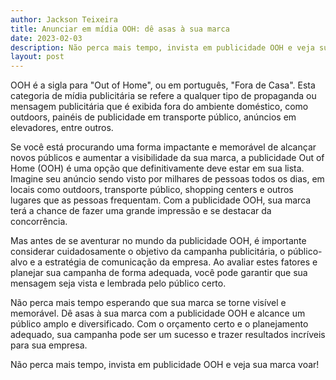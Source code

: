 ```yaml
---
author: Jackson Teixeira
title: Anunciar em mídia OOH: dê asas à sua marca
date: 2023-02-03
description: Não perca mais tempo, invista em publicidade OOH e veja sua marca voar
layout: post
---
```

OOH é a sigla para "Out of Home", ou em português, "Fora de Casa". Esta categoria de mídia publicitária se refere a qualquer tipo de propaganda ou mensagem publicitária que é exibida fora do ambiente doméstico, como outdoors, painéis de publicidade em transporte público, anúncios em elevadores, entre outros.

Se você está procurando uma forma impactante e memorável de alcançar novos públicos e aumentar a visibilidade da sua marca, a publicidade Out of Home (OOH) é uma opção que definitivamente deve estar em sua lista. Imagine seu anúncio sendo visto por milhares de pessoas todos os dias, em locais como outdoors, transporte público, shopping centers e outros lugares que as pessoas frequentam. Com a publicidade OOH, sua marca terá a chance de fazer uma grande impressão e se destacar da concorrência.

Mas antes de se aventurar no mundo da publicidade OOH, é importante considerar cuidadosamente o objetivo da campanha publicitária, o público-alvo e a estratégia de comunicação da empresa. Ao avaliar estes fatores e planejar sua campanha de forma adequada, você pode garantir que sua mensagem seja vista e lembrada pelo público certo.

Não perca mais tempo esperando que sua marca se torne visível e memorável. Dê asas à sua marca com a publicidade OOH e alcance um público amplo e diversificado. Com o orçamento certo e o planejamento adequado, sua campanha pode ser um sucesso e trazer resultados incríveis para sua empresa.

Não perca mais tempo, invista em publicidade OOH e veja sua marca voar!
